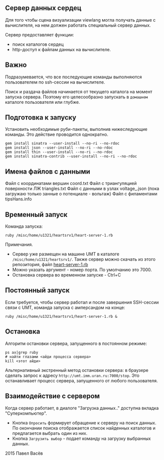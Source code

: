 ## Сервер данных сердец

Для того чтобы сцена визуализации viewlang могла получать данные с вычислителя, на нем должен работать специальный сервер данных. 

Сервер предоставляет функции:
* поиск каталогов сердец
* http-доступ к файлам данных на вычислителе.

## Важно 
Подразумевается, что все последующие команды выполняются пользователем по ssh-сессии на вычислителе.

Поиск и раздача файлов начинается от текущего каталога на момент запуска сервера.
Поэтому его целесообразно запускать в `домашнем` каталоге пользователя или глубже.

## Подготовка к запуску

Установить необходимые руби-пакеты, выполнив нижеследующие команды. Это действие проводится однократно.

```
gem install sinatra --user-install --no-ri --no-rdoc
gem install json --user-install --no-ri --no-rdoc
gem install thin --user-install --no-ri --no-rdoc
gem install sinatra-contrib --user-install --no-ri --no-rdoc
```

## Имена файлов с данными

Файл с координатами вершин coord.txt
Файл с триангуляцией поверхности ЛЖ triangles.txt
Файл с данными в узлах voltage_.json (пока загружаю только занные о потенциале - вольтаж)
Файл с филаментами tipsHans.info

## Временный запуск
Команда запуска:
```
ruby /misc/home/u1321/heartsrv1/heart-server-1.rb
```
Примечания. 
* Сервер уже размещен на машине UMT в каталоге `/misc/home/u1321/heartsrv1/`. Также сервер можно скачать из этого репозитория, файл [heart-server-1.rb](heart-server-1.rb)
* Можно указать аргумент - номер порта. По умолчанию это 7000.
* Остановка сервера во временном запуске - Ctrl+C

## Постоянный запуск
Если требуется, чтобы сервер работал и после завершения SSH-сессии связи с UMT, команда запуска с амперсандом на конце:
```
ruby /misc/home/u1321/heartsrv1/heart-server-1.rb &
```

## Остановка
Алгоритм остановки сервера, запущенного в постоянном режиме:
```
ps ax|grep ruby
# найти глазами <айди процесса сервера>
kill <этот айди>
```
Альтернативный экстренный метод остановки сервера: в браузере сделать запрос к адресу `http://umt.imm.uran.ru:7000/stop`. Это останавливает процесс сервера, запущенного от любого пользователя.

## Взаимодействие с сервером
Когда сервер работает, в диалоге "Загрузка данных.." доступна вкладка "Суперкомпьютер". 
* Кнопка `Опросить` формирует обращение к серверу на поиск данных. По окончании поиска отображается список найденных каталогов и предлагается выбрать один из них.
* Кнопка `Загрузить выбор` - подает команду на загрузку выбранных данных.

2015 Павел Васёв

